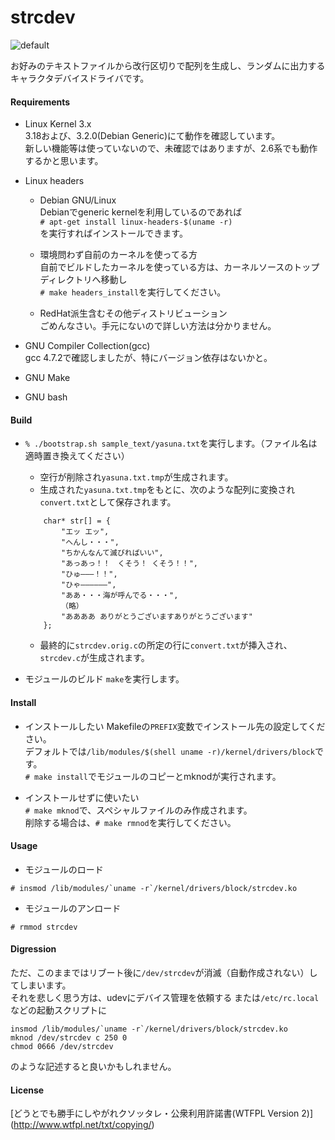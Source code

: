 strcdev
=======
![default](http://40.media.tumblr.com/52ebc5a2e972cc02a67bcd7c9cefaa79/tumblr_nizhm7Pf0t1u2jamko1_1280.png)   

お好みのテキストファイルから改行区切りで配列を生成し、ランダムに出力するキャラクタデバイスドライバです。	

#### Requirements
* Linux Kernel 3.x  
3.18および、3.2.0(Debian Generic)にて動作を確認しています。		
新しい機能等は使っていないので、未確認ではありますが、2.6系でも動作するかと思います。

* Linux headers   
	* Debian GNU/Linux	
	  Debianでgeneric kernelを利用しているのであれば	  
	  `# apt-get install linux-headers-$(uname -r)`  
	  を実行すればインストールできます。
		
	* 環境問わず自前のカーネルを使ってる方	
		自前でビルドしたカーネルを使っている方は、カーネルソースのトップディレクトリへ移動し	
		`# make headers_install`を実行してください。

	* RedHat派生含むその他ディストリビューション	
		ごめんなさい。手元にないので詳しい方法は分かりません。	
		

* GNU Compiler Collection(gcc)	
	gcc 4.7.2で確認しましたが、特にバージョン依存はないかと。	
* GNU Make  
* GNU bash  	

#### Build
* `% ./bootstrap.sh sample_text/yasuna.txt`を実行します。（ファイル名は適時置き換えてください） 
	* 空行が削除され`yasuna.txt.tmp`が生成されます。  
	* 生成された`yasuna.txt.tmp`をもとに、次のような配列に変換され	
		`convert.txt`として保存されます。
	```
		char* str[] = {
			"エッ エッ",
			"へんし・・・",
			"ちかんなんて滅びればいい",
			"あっあっ！！　くそう！ くそう！！",
			"ひゅ―――！！",
			"ひゃ――――――",
			"ああ・・・海が呼んでる・・・",
			（略）
			"ああああ ありがとうございますありがとうございます"
		};
	```
	* 最終的に`strcdev.orig.c`の所定の行に`convert.txt`が挿入され、`strcdev.c`が生成されます。

* モジュールのビルド	
`make`を実行します。

#### Install	
* インストールしたい	
	Makefileの`PREFIX`変数でインストール先の設定してください。  
	デフォルトでは`/lib/modules/$(shell uname -r)/kernel/drivers/block`です。   
	`# make install`でモジュールのコピーとmknodが実行されます。

* インストールせずに使いたい  
	`# make mknod`で、スペシャルファイルのみ作成されます。	
	削除する場合は、`# make rmnod`を実行してください。

#### Usage
* モジュールのロード  
```
# insmod /lib/modules/`uname -r`/kernel/drivers/block/strcdev.ko
```
* モジュールのアンロード  
```
# rmmod strcdev
```

#### Digression
ただ、このままではリブート後に`/dev/strcdev`が消滅（自動作成されない）してしまいます。     
それを悲しく思う方は、udevにデバイス管理を依頼する	
または`/etc/rc.local`などの起動スクリプトに    

```
insmod /lib/modules/`uname -r`/kernel/drivers/block/strcdev.ko
mknod /dev/strcdev c 250 0
chmod 0666 /dev/strcdev
```
のような記述すると良いかもしれません。   

#### License  
[どうとでも勝手にしやがれクソッタレ・公衆利用許諾書(WTFPL Version 2)] (http://www.wtfpl.net/txt/copying/)
